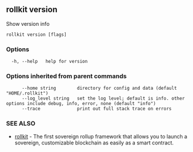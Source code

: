 ## rollkit version

Show version info

```
rollkit version [flags]
```

### Options

```
  -h, --help   help for version
```

### Options inherited from parent commands

```
      --home string        directory for config and data (default "HOME/.rollkit")
      --log_level string   set the log level; default is info. other options include debug, info, error, none (default "info")
      --trace              print out full stack trace on errors
```

### SEE ALSO

* [rollkit](rollkit.md)	 - The first sovereign rollup framework that allows you to launch a sovereign, customizable blockchain as easily as a smart contract.
